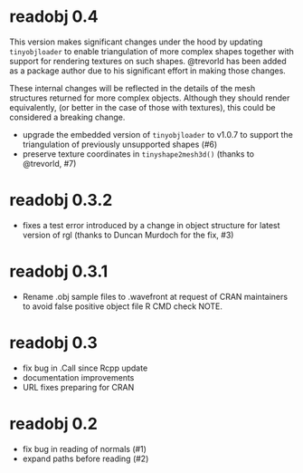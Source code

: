 # readobj 0.4

This version makes significant changes under the hood by updating
`tinyobjloader` to enable triangulation of more complex shapes together with
support for rendering textures on such shapes. @trevorld has been added as a
package author due to his significant effort in making those changes.

These internal changes will be reflected in the details of the mesh structures
returned for more complex objects. Although they should render equivalently, (or
better in the case of those with textures), this could be considered a breaking
change.

* upgrade the embedded version of `tinyobjloader` to v1.0.7
  to support the triangulation of previously unsupported shapes (#6)
* preserve texture coordinates in `tinyshape2mesh3d()` (thanks to @trevorld, #7)

# readobj 0.3.2

* fixes a test error introduced by a change in object structure for latest
  version of rgl (thanks to Duncan Murdoch for the fix, #3)

# readobj 0.3.1

* Rename .obj sample files to .wavefront at request of CRAN maintainers to avoid
  false positive object file R CMD check NOTE.

# readobj 0.3

* fix bug in .Call since Rcpp update
* documentation improvements
* URL fixes preparing for CRAN

# readobj 0.2

* fix bug in reading of normals (#1)
* expand paths before reading (#2)
